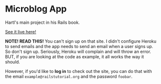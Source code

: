 # Microblog App

Hartl's main project in his Rails book. 

[See it live here!](https://hartl-sample-microblog.herokuapp.com)

**NOTE! READ THIS!** You can't sign up on that site. I didn't configure Heroku to send emails and the app needs to send an email when a user signs up. So don't sign up. Seriously, Heroku will complain and will throw an error. BUT, if you are looking at the code as example, it all works the way it should.

However, if you'd like to **log in** to check out the site, you can do that with the email `example@railstutorial.org` and the password `foobar`. 